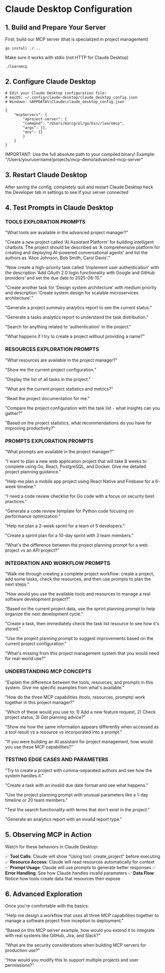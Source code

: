# Claude Desktop Configuration

## 1. Build and Prepare Your Server
 
First, build our MCP server (that is specialized in project management)

    go install ./...

Make sure it works with stdio (not HTTP for Claude Desktop)

    ./learnmcp

## 2. Configure Claude Desktop

    # Edit your Claude Desktop configuration file:
    # macOS: ~/.config/claude-desktop/claude_desktop_config.json
    # Windows: %APPDATA%\Claude\claude_desktop_config.json

    {
        "mcpServers": {
            "aproject-server": {
            "command": "/Users/marcgrol/go/bin//learnmcp",
            "args": [],
            "env": {}
            }
        }
    }

IMPORTANT: Use the full absolute path to your compiled binary!
Example: "/Users/yourusername/projects/mcp-demo/advanced-mcp-server"

## 3. Restart Claude Desktop

After saving the config, completely quit and restart Claude Desktop
heck the Developer tab in settings to see if your server connected

## 4. Test Prompts in Claude Desktop

### TOOLS EXPLORATION PROMPTS

"What tools are available in the advanced project manager?"

"Create a new project called 'AI Assistant Platform' for building intelligent chatbots. The project should be described as 'A comprehensive platform for creating and deploying AI-powered conversational agents' and list the authors as 'Alice Johnson, Bob Smith, Carol Davis'."

"Now create a high-priority task called 'Implement user authentication' with the description 'Add OAuth 2.0 login functionality with Google and GitHub providers' and set the due date to 2025-08-15."

"Create another task for 'Design system architecture' with medium priority and description 'Create system design for scalable microservices architecture'."

"Generate a project summary analytics report to see the current status."

"Generate a tasks analytics report to understand the task distribution."

"Search for anything related to 'authentication' in the project."

"What happens if I try to create a project without providing a name?"

### RESOURCES EXPLORATION PROMPTS  

"What resources are available in the project manager?"

"Show me the current project configuration."

"Display the list of all tasks in the project."

"What are the current project statistics and metrics?"

"Read the project documentation for me."

"Compare the project configuration with the task list - what insights can you gather?"

"Based on the project statistics, what recommendations do you have for improving productivity?"

### PROMPTS EXPLORATION PROMPTS

"What prompts are available in the project manager?"

"I want to plan a new web application project that will take 8 weeks to complete using Go, React, PostgreSQL, and Docker. Give me detailed project planning guidance."

"Help me plan a mobile app project using React Native and Firebase for a 6-week timeline."

"I need a code review checklist for Go code with a focus on security best practices."

"Generate a code review template for Python code focusing on performance optimization."

"Help me plan a 2-week sprint for a team of 5 developers."

"Create a sprint plan for a 10-day sprint with 3 team members."

"What's the difference between the project planning prompt for a web project vs an API project?"

### INTEGRATION AND WORKFLOW PROMPTS

"Walk me through creating a complete project workflow: create a project, add some tasks, check the resources, and then use prompts to plan the next steps."

"How would you use the available tools and resources to manage a real software development project?"

"Based on the current project data, use the sprint planning prompt to help organize the next development cycle."

"Create a task, then immediately check the task list resource to see how it's stored."

"Use the project planning prompt to suggest improvements based on the current project configuration."

"What's missing from this project management system that you would need for real-world use?"

### UNDERSTANDING MCP CONCEPTS

"Explain the difference between the tools, resources, and prompts in this system. Give me specific examples from what's available."

"How do the three MCP capabilities (tools, resources, prompts) work together in this project manager?"

"Which of these would you use to: 1) Add a new feature request, 2) Check project status, 3) Get planning advice?"

"Show me how the same information appears differently when accessed as a tool result vs a resource vs incorporated into a prompt."

"If you were building an AI assistant for project management, how would you use these MCP capabilities?"

### TESTING EDGE CASES AND PARAMETERS

"Try to create a project with comma-separated authors and see how the system handles it."

"Create a task with an invalid due date format and see what happens."

"Use the project planning prompt with unusual parameters like a 1-day timeline or 20 team members."

"Test the search functionality with terms that don't exist in the project."

"Generate an analytics report with an invalid report type."

## 5. Observing MCP in Action

Watch for these behaviors in Claude Desktop:

✅ **Tool Calls**: Claude will show "Using tool: create_project" before executing
✅ **Resource Access**: Claude will read resources automatically for context  
✅ **Prompt Usage**: Claude will use prompts to generate better responses
✅ **Error Handling**: See how Claude handles invalid parameters
✅ **Data Flow**: Notice how tools create data that resources then expose

## 6. Advanced Exploration

Once you're comfortable with the basics:

"Help me design a workflow that uses all three MCP capabilities together to manage a software project from inception to deployment."

"Based on this MCP server example, how would you extend it to integrate with real systems like GitHub, Jira, and Slack?"

"What are the security considerations when building MCP servers for production use?"

"How would you modify this to support multiple projects and user permissions?"
